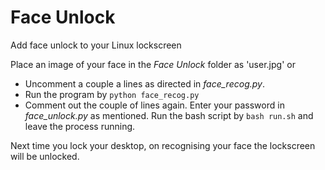 # Face Unlock
Add face unlock to your Linux lockscreen

Place an image of your face in the _Face Unlock_ folder as 'user.jpg' or 
  - Uncomment a couple a lines as directed in _face_recog.py_.
  - Run the program by `python face_recog.py`
  - Comment out the couple of lines again.
Enter your password in _face_unlock.py_ as mentioned.
Run the bash script by `bash run.sh` and leave the process running.

Next time you lock your desktop, on recognising your face the lockscreen will be unlocked.
